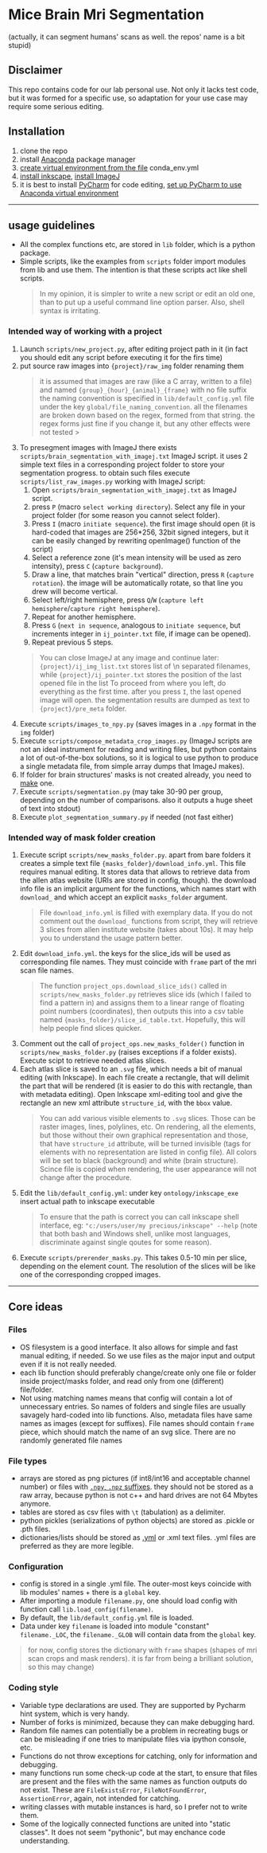 # Mice Brain Mri Segmentation #
(actually, it can segment humans' scans as well. the repos' name is a bit stupid)

## Disclaimer ##
This repo contains code for our lab personal use.
Not only it lacks test code, but it was formed for a specific use, 
so adaptation for your use case may require some serious editing.

## Installation ##
1. clone the repo
1. install [Anaconda] package manager
1. [create virtual environment from the file] conda_env.yml
1. [install inkscape], [install ImageJ]
1. it is best to install [PyCharm] for code editing, [set up PyCharm to use Anaconda virtual environment]

[Anaconda]: https://www.anaconda.com/products/individual
[create virtual environment from the file]: https://docs.conda.io/projects/conda/en/latest/user-guide/tasks/manage-environments.html#creating-an-environment-from-an-environment-yml-file
[PyCharm]: https://www.jetbrains.com/pycharm/download/
[set up PyCharm to use Anaconda virtual environment]: https://www.jetbrains.com/help/pycharm/conda-support-creating-conda-virtual-environment.html
[install inkscape]: https://inkscape.org/
[install ImageJ]: https://imagej.nih.gov/ij/download.html


---

## usage guidelines ##
* All the complex functions etc, are stored in `lib` folder, which is a python package.
* Simple scripts, like the examples from `scripts` folder import modules from lib and use them.
The intention is that these scripts act like shell scripts.
    >In my opinion, it is simpler to write a new script or edit an old one,
    than to put up a useful command line option parser. Also, shell syntax is irritating.

### Intended way of working with a project ###
1. Launch `scripts/new_project.py`, after editing project path in it
(in fact you should edit any script before executing it for the firs time)
1. put source raw images into `{project}/raw_img` folder renaming them
    > it is assumed that images are raw (like a C array, written to a file) and named 
    `{group}_{hour}_{animal}_{frame}` with no file suffix 
    > the naming convention is specified in `lib/default_config.yml` file under the key
    `global/file_naming_convention`. all the filenames are broken down based on the regex,
    formed from that string. the regex forms just fine if you change it, but any other effects were not tested                                                                                  >
1. To presegment images with ImageJ there exists `scripts/brain_segmentation_with_imagej.txt` ImageJ script.
it uses 2 simple text files in a corresponding project folder to store your segmentation progress.
to obtain such files execute `scripts/list_raw_images.py`
working with ImageJ script:
    1. Open `scripts/brain_segmentation_with_imagej.txt` as ImageJ script.
    1. press `P` (macro `select working directory`). Select any file in your project folder
    (for some reason you cannot select folder).
    1. Press `I` (macro `initiate sequence`). the first image should open 
    (it is hard-coded that images are 256*256, 32bit signed integers, but it can be easily
    changed by rewriting openImage() function of the script)
    1. Select a reference zone (it's mean intensity will be used as zero intensity), press `C` (`capture background`).
    1. Draw a line, that matches brain "vertical" direction, press `R` (`capture rotation`).
    the image will be automatically rotate, so that line you drew will become vertical.
    1. Select left/right hemisphere, press `Q`/`W` (`capture left hemisphere`/`capture right hemisphere`).
    1. Repeat for another hemisphere.
    1. Press `G` (`next in sequence`, analogous to `initiate sequence`, but increments integer in `ij_pointer.txt` file,
    if image can be opened).
    1. Repeat previous 5 steps.
    >You can close ImageJ at any image and continue later: `{project}/ij_img_list.txt` stores list of \n separated filenames,
    while `{project}/ij_pointer.txt` stores the position of the last opened file in the list
    >To proceed from where you left, do everything as the first time. after you press `I`, the last opened image will open.
    the segmentation results are dumped as text to `{project}/pre_meta` folder.
1. Execute `scripts/images_to_npy.py` (saves images in a `.npy` format in the `img` folder)
1. Execute `scripts/compose_metadata_crop_images.py` (ImageJ scripts are not an ideal instrument
for reading and writing files, but python contains a lot of out-of-the-box solutions,
so it is logical to use python to produce a single metadata file, from simple array dumps that ImageJ makes).
1. If folder for brain structures' masks is not created already, you need to [make](#Intended-way-of-mask-folder-creation) one.
1. Execute `scripts/segmentation.py` (may take 30-90 per group, depending on the number of comparisons.
also it outputs a huge sheet of text into stdout)
1. Execute `plot_segmentation_summary.py` if needed (not fast either)

### Intended way of mask folder creation ###
1. Execute script `scripts/new_masks_folder.py`. apart from bare folders it creates a simple text file
`{masks_folder}/download_info.yml`. This file requires manual editing. It stores data that allows to retrieve
data from the allen atlas website (URIs are stored in config, though). the download info file is an implicit argument for
the functions, which names start with `download_` and which accept an explicit `masks_folder` argument.
    > File `download_info.yml` is filled with exemplary data. If you do not comment out the `download_` functions from script,
    they will retrieve 3 slices from allen institute website (takes about 10s).
    It may help you to understand the usage pattern better.
1. Edit `download_info.yml`. the keys for the slice_ids will be used as corresponding file names.
They must coincide with `frame` part of the mri scan file names.
    >The function `project_ops.download_slice_ids()` called in `scripts/new_masks_folder.py` retrieves 
    slice ids (which I failed to find a pattern in) and assigns them to a linear range of floating point numbers (coordinates),
    then outputs this into  a csv table named `{masks_folder}/slice_id_table.txt`. Hopefully, this will help people find slices quicker.
1. Comment out the call of `project_ops.new_masks_folder()` function in `scripts/new_masks_folder.py`
(raises exceptions if a folder exists). Execute scipt to retrieve needed atlas slices.
1. Each atlas slice is saved to an `.svg` file, which needs a bit of manual editing (with Inkscape).
In each file create a rectangle, that will delimit the part that will be rendered (it is easier to do this with rectangle,
than with metadata editing). Open Inkscape xml-editing tool and give the rectangle an new xml attribute `structure_id`,
with the `bbox` value.
    > You can add various visible elements to `.svg` slices. Those can be raster images, lines, polylines, etc.
    On rendering, all the elements, but those without their own graphical representation and those, that have `structure_id`
    attribute, will be turned invisible (tags for elements with no representation are listed in config file).
    All colors will be set to black (background) and white (brain structure).
    Scince file is copied when rendering, the user appearance will not change after the procedure.
1. Edit the `lib/default_config.yml`: under key `ontology/inkscape_exe` insert actual path to inkscape executable
    > To ensure that the path is correct you can call inkscape shell interface, eg: 
    `"c:/users/user/my precious/inkscape" --help` (note that both bash and Windows shell, unlike most languages,
    discriminate against single qoutes for some reason).
1. Execute `scripts/prerender_masks.py`. This takes 0.5-10 min per slice, depending on the element count.
The resolution of the slices will be like one of the corresponding cropped images. 

---

## Core ideas ##
### Files ###
* OS filesystem is a good interface. It also allows for simple and fast manual editing, if needed.
So we use files as the major input and output even if it is not really needed.
* each lib function should preferably change/create only one file or folder inside project/masks folder,
and read only from one (different) file/folder. 
* Not using matching names means that config will contain a lot of unnecessary entries.
So names of folders and single files are usually savagely hard-coded into lib functions.
Also, metadata files have same names as images (except for suffixes).
File names should contain `frame` piece, which should match the name of an svg slice.
There are no randomly generated file names

### File types ###
* arrays are stored as png pictures (if int8/int16 and acceptable channel number) or files with [`.npy`, `.npz` suffixes].
they should not be stored as a raw array, because python is not c++ and hard drives are not 64 Mbytes anymore.
* tables are stored as csv files with `\t` (tabulation) as a delimiter.
* python pickles (serializations of python objects) are stored as .pickle or .pth files.
* dictionaries/lists should be stored as [.yml] or .xml text files.
.yml files are preferred as they are more legible.

[`.npy`, `.npz` suffixes]: https://numpy.org/devdocs/reference/generated/numpy.lib.format.html
[.yml]: https://en.wikipedia.org/wiki/YAML

### Configuration ###
* config is stored in a single .yml file. The outer-most keys coincide with lib modules' names + there is a `global` key.
* After importing a module `filename.py`, one should load config with function call `lib.load_config(filename)`.
* By default, the `lib/default_config.yml` file is loaded.
* Data under key `filename` is loaded into module "constant" `filename._LOC`,
the `filename._GLOB` will contain data from the `global` key.
> for now, config stores the dictionary with `frame` shapes (shapes of mri scan crops and mask renders).
it is far from being a brilliant solution, so this may change)

### Coding style ###
* Variable type declarations are used. They are supported by Pycharm hint system, which is very handy.
* Number of forks is minimized, because they can make debugging hard.
* Random file names can potentially be a problem in recreating bugs or
can be misleading if one tries to manipulate files via ipython console, etc.
* Functions do not throw exceptions for catching, only for information and debugging.
* many functions run some check-up code at the start, to ensure that files are present 
and the files with the same names as function outputs do not exist.
These are `FileExistsError`, `FileNotFoundError`, `AssertionError`, again, not intended for catching.
* writing classes with mutable instances is hard, so I prefer not to write them.
* Some of the logically connected functions are united into "static classes".
It does not seem "pythonic", but may enchance code understanding.
